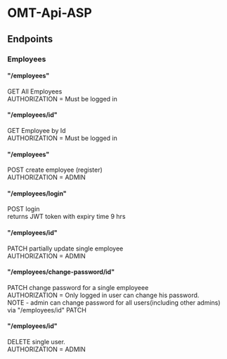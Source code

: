 # OMT-Api-ASP

## Endpoints

### Employees

#### "/employees"

GET All Employees  
AUTHORIZATION = Must be logged in

#### "/employees/id"

GET Employee by Id  
AUTHORIZATION = Must be logged in

#### "/employees"

POST create employee (register)  
AUTHORIZATION = ADMIN

#### "/employees/login"

POST login  
returns JWT token with expiry time 9 hrs

#### "/employees/id"

PATCH partially update single employee  
AUTHORIZATION = ADMIN

#### "/employees/change-password/id"

PATCH change password for a single employeee  
AUTHORIZATION = Only logged in user can change his password.  
NOTE - admin can change password for all users(including other admins) via "/employees/id" PATCH

#### "/employees/id"

DELETE single user.  
AUTHORIZATION = ADMIN
